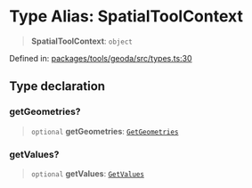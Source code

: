 # Type Alias: SpatialToolContext

> **SpatialToolContext**: `object`

Defined in: [packages/tools/geoda/src/types.ts:30](https://github.com/GeoDaCenter/openassistant/blob/bf312b357cb340f1f76fa8b62441fb39bcbce0ce/packages/tools/geoda/src/types.ts#L30)

## Type declaration

### getGeometries?

> `optional` **getGeometries**: [`GetGeometries`](GetGeometries.md)

### getValues?

> `optional` **getValues**: [`GetValues`](GetValues.md)
